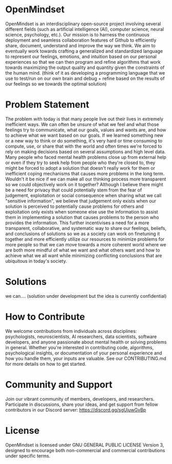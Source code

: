# OpenMindset
OpenMindset is an interdisciplinary open-source project involving several different fields (such as artificial intelligence (AI), computer science, neural science, psychology, etc.). Our mission is to harness the continuous deployment and seamless collaboration features of Github to efficiently share, document,  understand and improve the way we think. We aim to eventually work towards crafting a generalized and standardized language to represent our feelings, emotions, and intuition based on our personal experiences so that we can then program and refine algorithms that work towards maximizing the output quality and quantity given the constraints of the human mind. (think of it as developing a programming language that we use to test/run on our own brain and debug + refine based on the results of our feelings so we towards the optimal solution)

# Problem Statement
The problem with today is that many people live out their lives in extremely inefficient ways. We can often be unsure of what we feel and what those feelings try to communicate, what our goals, values and wants are, and how to achieve what we want based on our goals. If we learned something new or a new way to think or do something, it's very hard or time consuming to compute, use, or share that with the world and often times we're forced to rely on making decisions based on several assumptions and high level data. Many people who faced mental health problems close up from external help or even if they try to seek help from people who they're closed to, they might be forced to adopt a solution that doesn't really work for them or inefficient coping mechanisms that causes more problems in the long term. Wouldn't it be nice if we can make all our thinking process more transparent so we could objectively work on it together? Although I believe there might be a need for privacy that could potentially stem from the fear of judgement, exploitation or social consequence when sharing what we call "sensitive information", we believe that judgement only exists when our solution is perceived to potentially cause problems for others and exploitation only exists when someone else use the information to assist them in implementing a solution that causes problems to the person who provides the information. This further incentivises a need for a more transparent, collaborative, and systematic way to share our feelings, beliefs, and conclusions of solutions so we as a society can work on finetuning it together and more efficiently utilize our resources to minimize problems for more people so that we can move towards a more coherent world where we are both more mindful of what we want and what others want and how to achieve what we all want while minimizing conflicting conclusions that are ubiquitous in today's society.

# Solutions
we can.... (solution under development but the idea is currently confidential)

# How to Contribute
We welcome contributions from individuals across disciplines: psychologists, neuroscientists, AI researchers, data scientists, software developers, and anyone passionate about mental health or solving problems in general. Whether you're interested in contributing code, algorithms, psychological insights, or documentation of your personal experience and how you handle them, your inputs are valuable. See our CONTRIBUTING.md for more details on how to get started.

# Community and Support
Join our vibrant community of members, developers, and researchers. Participate in discussions, share your ideas, and get support from fellow contributors in our Discord server: https://discord.gg/sgUjuwGvBp

# License
OpenMindset is licensed under  GNU GENERAL PUBLIC LICENSE Version 3, designed to encourage both non-commercial and commercial contributions under specific terms.
